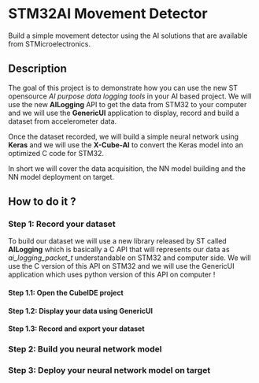 # STM32AI Movement Detector
Build a simple movement detector using the AI solutions that are available from STMicroelectronics.

## Description
The goal of this project is to demonstrate how you can use the new ST opensource *AI purpose data logging tools* in your AI based project. We will use the new **AILogging** API to get the data from STM32 to your computer and we will use the **GenericUI** application to display, record and build a dataset from accelerometer data. 

Once the dataset recorded, we will build a simple neural network using **Keras** and we will use the **X-Cube-AI** to convert the Keras model into an optimized C code for STM32.

In short we will cover the data acquisition, the NN model building and the NN model deployment on target.

## How to do it ?
### Step 1: Record your dataset
To build our dataset we will use a new library released by ST called **AILogging** which is basically a C API that will represents our data as *ai_logging_packet_t* understandable on STM32 and computer side. We will use the C version of this API on STM32 and we will use the GenericUI application which uses python version of this API on computer !
#### Step 1.1: Open the CubeIDE project
#### Step 1.2: Display your data using GenericUI
#### Step 1.3: Record and export your dataset

### Step 2: Build you neural network model

### Step 3: Deploy your neural network model on target
